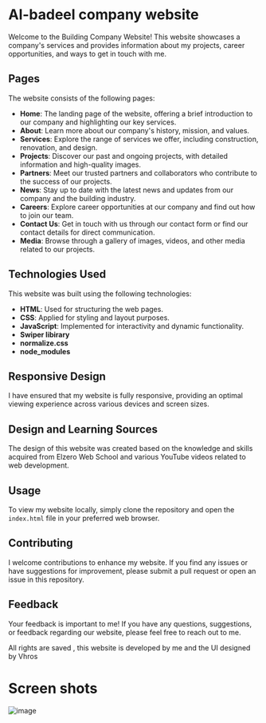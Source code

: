 # Al-badeel company website

Welcome to the Building Company Website! This website showcases a company's services and provides information about my projects, career opportunities, and ways to get in touch with me.

## Pages

The website consists of the following pages:

- **Home**: The landing page of the website, offering a brief introduction to our company and highlighting our key services.
- **About**: Learn more about our company's history, mission, and values.
- **Services**: Explore the range of services we offer, including construction, renovation, and design.
- **Projects**: Discover our past and ongoing projects, with detailed information and high-quality images.
- **Partners**: Meet our trusted partners and collaborators who contribute to the success of our projects.
- **News**: Stay up to date with the latest news and updates from our company and the building industry.
- **Careers**: Explore career opportunities at our company and find out how to join our team.
- **Contact Us**: Get in touch with us through our contact form or find our contact details for direct communication.
- **Media**: Browse through a gallery of images, videos, and other media related to our projects.

## Technologies Used

This website was built using the following technologies:

- **HTML**: Used for structuring the web pages.
- **CSS**: Applied for styling and layout purposes.
- **JavaScript**: Implemented for interactivity and dynamic functionality.
- **Swiper libirary**
- **normalize.css**
- **node_modules**

## Responsive Design

I have ensured that my website is fully responsive, providing an optimal viewing experience across various devices and screen sizes.

## Design and Learning Sources
The design of this website was created based on the knowledge and skills acquired from Elzero Web School and various YouTube videos related to web development.

## Usage

To view my website locally, simply clone the repository and open the `index.html` file in your preferred web browser.

## Contributing

I welcome contributions to enhance my website. If you find any issues or have suggestions for improvement, please submit a pull request or open an issue in this repository.

## Feedback

Your feedback is important to me! If you have any questions, suggestions, or feedback regarding our website, please feel free to reach out to me.

All rights are saved , this website is developed by me and the UI designed by Vhros


# Screen shots

![image](https://github.com/MayarAtefsaleh/Company-Website/assets/89044139/b4f5f07f-5501-4d10-9ed6-7d23c41ca092)

